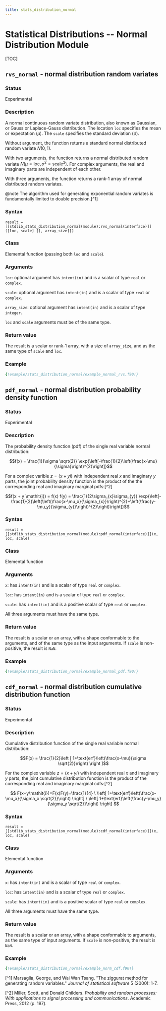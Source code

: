 ```yaml
---
title: stats_distribution_normal
---
```


# Statistical Distributions -- Normal Distribution Module

[TOC]

## `rvs_normal` - normal distribution random variates

### Status

Experimental

### Description

A normal continuous random variate distribution, also known as Gaussian, or Gauss or Laplace-Gauss distribution. The location `loc` specifies the mean or expectation ($\mu$). The `scale` specifies the standard deviation ($\sigma$).

Without argument, the function returns a standard normal distributed random variate $N(0,1)$.

With two arguments, the function returns a normal distributed random variate $N(\mu=\text{loc}, \sigma^2=\text{scale}^2)$. For complex arguments, the real and imaginary parts are independent of each other.

With three arguments, the function returns a rank-1 array of normal distributed random variates.

@note
The algorithm used for generating exponential random variates is fundamentally limited to double precision.[^1]

### Syntax

`result = [[stdlib_stats_distribution_normal(module):rvs_normal(interface)]]([loc, scale] [[, array_size]])`

### Class

Elemental function (passing both `loc` and `scale`).

### Arguments

`loc`: optional argument has `intent(in)` and is a scalar of type `real` or `complex`.

`scale`: optional argument has `intent(in)` and is a scalar of type `real` or `complex`.

`array_size`: optional argument has `intent(in)` and is a scalar of type `integer`.

`loc` and `scale` arguments must be of the same type.

### Return value

The result is a scalar or rank-1 array, with a size of `array_size`, and as the same type of `scale` and `loc`.

### Example

```fortran
{!example/stats_distribution_normal/example_normal_rvs.f90!}
```

## `pdf_normal` - normal distribution probability density function

### Status

Experimental

### Description

The probability density function (pdf) of the single real variable normal distribution:

$$f(x) = \frac{1}{\sigma \sqrt{2}} \exp{\left[-\frac{1}{2}\left(\frac{x-\mu}{\sigma}\right)^{2}\right]}$$

For a complex varible $z=(x + y i)$ with independent real $x$ and imaginary $y$ parts, the joint probability density function is the product of the the corresponding real and imaginary marginal pdfs:[^2]

$$f(x + y \mathit{i}) = f(x) f(y) = \frac{1}{2\sigma_{x}\sigma_{y}} \exp{\left[-\frac{1}{2}\left(\left(\frac{x-\mu_x}{\sigma_{x}}\right)^{2}+\left(\frac{y-\mu_y}{\sigma_{y}}\right)^{2}\right)\right]}$$

### Syntax

`result = [[stdlib_stats_distribution_normal(module):pdf_normal(interface)]](x, loc, scale)`

### Class

Elemental function

### Arguments

`x`: has `intent(in)` and is a scalar of type `real` or `complex`.

`loc`: has `intent(in)` and is a scalar of type `real` or `complex`.

`scale`: has `intent(in)` and is a positive scalar of type `real` or `complex`.

All three arguments must have the same type.

### Return value

The result is a scalar or an array, with a shape conformable to the arguments, and of the same type as the input arguments. If `scale` is non-positive, the result is `NaN`.

### Example

```fortran
{!example/stats_distribution_normal/example_normal_pdf.f90!}
```

## `cdf_normal` - normal distribution cumulative distribution function

### Status

Experimental

### Description

Cumulative distribution function of the single real variable normal distribution:

$$F(x) = \frac{1}{2}\left [ 1+\text{erf}\left(\frac{x-\mu}{\sigma \sqrt{2}}\right) \right ]$$

For the complex variable $z=(x + y i)$ with independent real $x$ and imaginary $y$ parts, the joint cumulative distribution function is the product of the corresponding real and imaginary marginal cdfs:[^2]

$$ F(x+y\mathit{i})=F(x)F(y)=\frac{1}{4} \
\left[ 1+\text{erf}\left(\frac{x-\mu_x}{\sigma_x \sqrt{2}}\right) \right] \
\left[ 1+\text{erf}\left(\frac{y-\mu_y}{\sigma_y \sqrt{2}}\right) \right] $$

### Syntax

`result = [[stdlib_stats_distribution_normal(module):cdf_normal(interface)]](x, loc, scale)`

### Class

Elemental function

### Arguments

`x`: has `intent(in)` and is a scalar of type `real` or `complex`.

`loc`: has `intent(in)` and is a scalar of type `real` or `complex`.

`scale`: has `intent(in)` and is a positive scalar of type `real` or `complex`.

All three arguments must have the same type.

### Return value

The result is a scalar or an array, with a shape conformable to arguments, as the same type of input arguments. If `scale` is non-positive, the result is `NaN`.

### Example

```fortran
{!example/stats_distribution_normal/example_norm_cdf.f90!}
```

[^1] Marsaglia, George, and Wai Wan Tsang. "The ziggurat method for generating random variables." _Journal of statistical software_ 5 (2000): 1-7.

[^2] Miller, Scott, and Donald Childers. _Probability and random processes: With applications to signal processing and communications_. Academic Press, 2012 (p. 197).